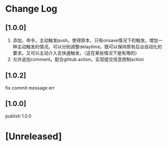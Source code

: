 # Change Log

## [1.0.0]
1. 添加，命令，主动触发push。使得原本，只有onsave情况下的触发。增加一种主动触发的情况。可以分别调整delaytime。既可以保持原有后台自动化的要求。又可以主动介入去快速触发。（这在某些情况下是有用的）
2. 允许追加comment。配合gihtub action，实现提交信息控制action

## [1.0.2]

fix commit message err

## [1.0.0]

publish 1.0.0 

# [Unreleased]
